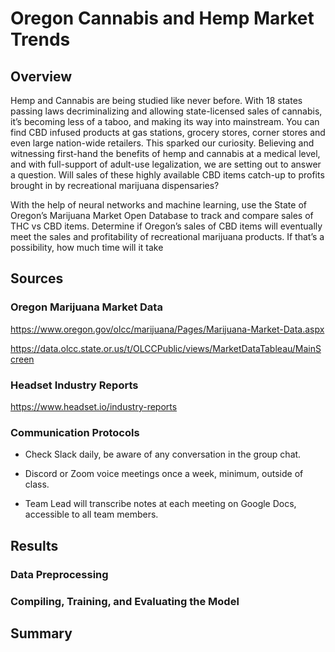 # Oregon Cannabis and Hemp Market Trends

## Overview
Hemp and Cannabis are being studied like never before. With 18 states passing laws decriminalizing and allowing state-licensed sales of cannabis, it’s becoming less of a taboo, and making its way into mainstream. You can find CBD infused products at gas stations, grocery stores, corner stores and even large nation-wide retailers. This sparked our curiosity. Believing and witnessing first-hand the benefits of hemp and cannabis at a medical level, and with full-support of adult-use legalization, we are setting out to answer a question. Will sales of these highly available CBD items catch-up to profits brought in by recreational marijuana dispensaries?

With the help of neural networks and machine learning, use the State of Oregon’s Marijuana Market Open Database to track and compare sales of THC vs CBD items. Determine if Oregon’s sales of CBD items will eventually meet the sales and profitability of recreational marijuana products. If that’s a possibility, how much time will it take

## Sources

### Oregon Marijuana Market Data
https://www.oregon.gov/olcc/marijuana/Pages/Marijuana-Market-Data.aspx

https://data.olcc.state.or.us/t/OLCCPublic/views/MarketDataTableau/MainScreen

### Headset Industry Reports
https://www.headset.io/industry-reports

### Communication Protocols
-	Check Slack daily, be aware of any conversation in the group chat.

-	Discord or Zoom voice meetings once a week, minimum, outside of class.

-	Team Lead will transcribe notes at each meeting on Google Docs, accessible to all team members.

## Results

### Data Preprocessing

### Compiling, Training, and Evaluating the Model

## Summary
